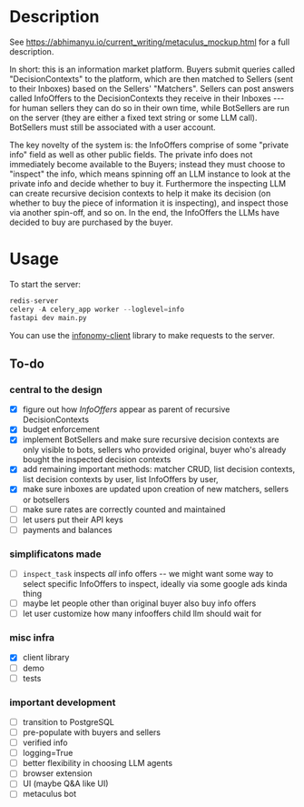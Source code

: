 # Description

See https://abhimanyu.io/current_writing/metaculus_mockup.html for a full description.

In short: this is an information market platform. Buyers submit queries called "DecisionContexts" to the platform, which are then matched to Sellers (sent to their Inboxes) based on the Sellers' "Matchers". Sellers can post answers called InfoOffers to the DecisionContexts they receive in their Inboxes --- for human sellers they can do so in their own time, while BotSellers are run on the server (they are either a fixed text string or some LLM call). BotSellers must still be associated with a user account.

The key novelty of the system is: the InfoOffers comprise of some "private info" field as well as other public fields. The private info does not immediately become available to the Buyers; instead they must choose to "inspect" the info, which means spinning off an LLM instance to look at the private info and decide whether to buy it. Furthermore the inspecting LLM can create recursive decision contexts to help it make its decision (on whether to buy the piece of information it is inspecting), and inspect those via another spin-off, and so on. In the end, the InfoOffers the LLMs have decided to buy are purchased by the buyer.

# Usage

To start the server:

```python
redis-server
celery -A celery_app worker --loglevel=info
fastapi dev main.py
```

You can use the [infonomy-client](https://github.com/abhimanyupallavisudhir/infonomy-client) library to make requests to the server.

## To-do
### central to the design
- [x] figure out how *InfoOffers* appear as parent of recursive DecisionContexts
- [x] budget enforcement
- [x] implement BotSellers and make sure recursive decision contexts are only visible to bots, sellers who provided original, buyer who's already bought the inspected decision contexts
- [x] add remaining important methods: matcher CRUD, list decision contexts, list decision contexts by user, list InfoOffers by user, 
- [x] make sure inboxes are updated upon creation of new matchers, sellers or botsellers
- [ ] make sure rates are correctly counted and maintained
- [ ] let users put their API keys
- [ ] payments and balances

### simplificatons made
- [ ] `inspect_task` inspects *all* info offers -- we might want some way to select specific InfoOffers to inspect, ideally via some google ads kinda thing
- [ ] maybe let people other than original buyer also buy info offers
- [ ] let user customize how many infooffers child llm should wait for

### misc infra
- [x] client library
- [ ] demo
- [ ] tests

### important development
- [ ] transition to PostgreSQL
- [ ] pre-populate with buyers and sellers
- [ ] verified info
- [ ] logging=True
- [ ] better flexibility in choosing LLM agents
- [ ] browser extension
- [ ] UI (maybe Q&A like UI)
- [ ] metaculus bot